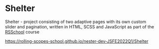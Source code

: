 # Shelter

Shelter - project consisting of two adaptive pages with its own custom slider and pagination, written in HTML, SCSS and JavaScript as part of the [RSSchool](https://rs.school/index.html) course

https://rolling-scopes-school.github.io/nester-dev-JSFE2022Q1/Shelter
